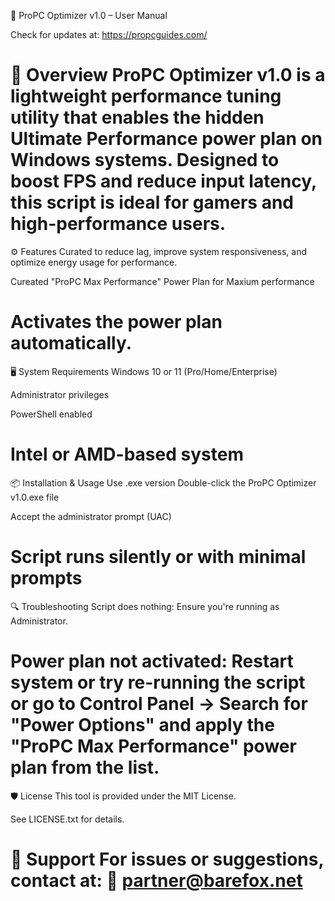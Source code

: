 📘 ProPC Optimizer v1.0 – User Manual

Check for updates at: https://propcguides.com/

🧩 Overview
ProPC Optimizer v1.0 is a lightweight performance tuning utility that enables the hidden Ultimate Performance power plan on Windows systems. Designed to boost FPS and reduce input latency, this script is ideal for gamers and high-performance users.
=================================
⚙️ Features
Curated to reduce lag, improve system responsiveness, and optimize energy usage for performance.

Cureated "ProPC Max Performance" Power Plan for Maxium performance

Activates the power plan automatically.
=================================
🖥️ System Requirements
Windows 10 or 11 (Pro/Home/Enterprise)

Administrator privileges

PowerShell enabled

Intel or AMD-based system
=================================
📦 Installation & Usage
Use .exe version
Double-click the ProPC Optimizer v1.0.exe file

Accept the administrator prompt (UAC)

Script runs silently or with minimal prompts
================================
🔍 Troubleshooting
Script does nothing: Ensure you're running as Administrator.

Power plan not activated: Restart system or try re-running the script or go to Control Panel -> Search for "Power Options" and apply the "ProPC Max Performance" power plan from the list.
================================
🛡 License
This tool is provided under the MIT License.

See LICENSE.txt for details.

🙋 Support
For issues or suggestions, contact at:
📧 partner@barefox.net
================================
